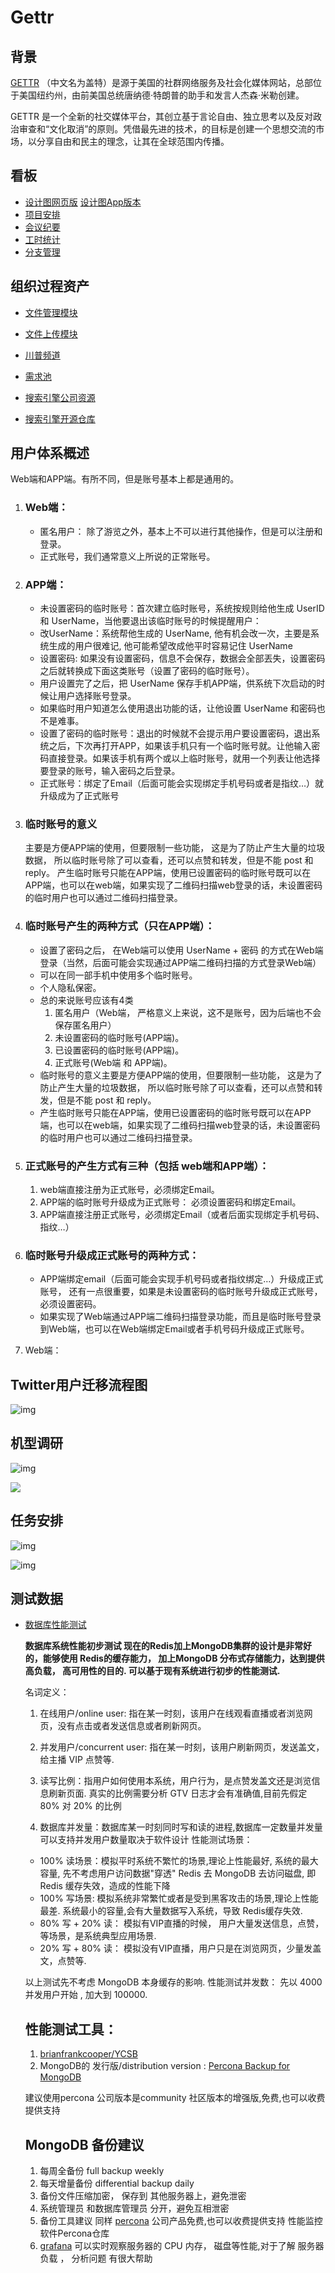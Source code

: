 

# Gettr

## 背景

[GETTR](https://www.gettr.com/) （中文名为盖特）是源于美国的社群网络服务及社会化媒体网站，总部位于美国纽约州，由前美国总统唐纳德·特朗普的助手和发言人杰森·米勒创建。



GETTR 是一个全新的社交媒体平台，其创立基于言论自由、独立思考以及反对政治审查和“文化取消”的原则。凭借最先进的技术，的目标是创建一个思想交流的市场，以分享自由和民主的理念，让其在全球范围内传播。



## 看板

-  [设计图网页版](https://www.figma.com/proto/sL1mV6J082suvJIQfW0bmx/Untitled?node-id=19%3A576&viewport=-6778%2C567%2C1&scaling=min-zoom) [设计图App版本](https://www.figma.com/file/RhWwd6KAtjmtSMTtX72uDo/JLGsoftware?type=design&node-id=1401-280)
- [项目安排](https://docs.google.com/spreadsheets/d/1_BTsYIpUGw_Z0Z2FWVkrOKYWKdFlYpxw0BDuxulFjh4/edit#gid=0)
- [会议纪要](https://docs.google.com/spreadsheets/d/1JJVgPn7qTHjd395qXO5b40v2iZxGDizcKqTRAR8eQ-Y/edit#gid=1559807966)
- [工时统计](https://cdn.discordapp.com/attachments/848785420325355530/925207153575358534/5184941ddfd96da8.pdf)
- [分支管理](https://docs.google.com/spreadsheets/d/1Q3wnNdp6JgAkFHzi8pnTynnbdnlnG_nNVMHTA_qXXYE/edit#gid=0)

## 组织过程资产

- [文件管理模块](https://cdn.discordapp.com/attachments/778797009195761667/785696518552289300/Getter.pdf)
- [文件上传模块](https://cdn.discordapp.com/attachments/778797009195761667/790415255191683102/Getter_Media_Upload_20201211.pdf)
- [川普频道](https://gab.com/realdonaldtrump)
- [需求池](https://docs.google.com/spreadsheets/d/1r1kG6-CvmM4nlQQT81K_jEhksVDxo1h9yzdhiFrgLQo/edit?usp=sharing)

- [搜索引擎公司资源](https://docs.google.com/spreadsheets/d/1um9HdSCjKOCxK3sxJWhyHocyyu8fmtWPG8Y9NpPI2VY/edit#gid=0)
- [搜索引擎开源仓库](https://github.com/meilisearch/MeiliSearch)

## 用户体系概述



Web端和APP端。有所不同，但是账号基本上都是通用的。

1. ### Web端：

   - ‌匿名用户： 除了游览之外，基本上不可以进行其他操作，但是可以注册和登录。
   - 正式账号，我们通常意义上所说的正常账号。

2. ### APP端：

   - 未设置密码的临时账号：首次建立临时账号，系统按规则给他生成 UserID 和 UserName，当他要退出该临时账号的时候提醒用户：
   -  改UserName：系统帮他生成的 UserName, 他有机会改一次，主要是系统生成的用户很难记, 他可能希望改成他平时容易记住 UserName
   - 设置密码: 如果没有设置密码，信息不会保存，数据会全部丟失，设置密码之后就转换成下面这类账号（设置了密码的临时账号）。
   - 用户设置完了之后，把 UserName 保存手机APP端，供系统下次启动的时候让用户选择账号登录。
   - 如果临时用户知道怎么使用退出功能的话，让他设置 UserName 和密码也不是难事。
   - 设置了密码的临时账号：退出的时候就不会提示用户要设置密码，退出系统之后，下次再打开APP，如果该手机只有一个临时账号就。让他输入密码直接登录。如果该手机有两个或以上临时账号，就用一个列表让他选择要登录的账号，输入密码之后登录。
   - 正式账号：绑定了Email（后面可能会实现绑定手机号码或者是指纹…）就升级成为了正式账号

3. ### 临时账号的意义

   主要是方便APP端的使用，但要限制一些功能， 这是为了防止产生大量的垃圾数据， 所以临时账号除了可以查看，还可以点赞和转发，但是不能 post 和 reply。
       产生临时账号只能在APP端，使用已设置密码的临时账号既可以在APP端，也可以在web端，如果实现了二维码扫描web登录的话，未设置密码的临时用户也可以通过二维码扫描登录。

4. ### 临时账号产生的两种方式（只在APP端）：

   - 设置了密码之后， 在Web端可以使用 UserName + 密码 的方式在Web端登录（当然，后面可能会实现通过APP端二维码扫描的方式登录Web端）
   - 可以在同一部手机中使用多个临时账号。
   - 个人隐私保密。
   - 总的来说账号应该有4类
     1. 匿名用户（Web端， 严格意义上来说，这不是账号，因为后端也不会保存匿名用户）
     2. 未设置密码的临时账号(APP端)。
     3. 已设置密码的临时账号(APP端)。
     4. 正式账号(Web端 和 APP端)。
   - 临时账号的意义主要是方便APP端的使用，但要限制一些功能， 这是为了防止产生大量的垃圾数据， 所以临时账号除了可以查看，还可以点赞和转发，但是不能 post 和 reply。
   -  产生临时账号只能在APP端，使用已设置密码的临时账号既可以在APP端，也可以在web端，如果实现了二维码扫描web登录的话，未设置密码的临时用户也可以通过二维码扫描登录。

5. ### 正式账号的产生方式有三种（包括 web端和APP端）：

   1. web端直接注册为正式账号，必须绑定Email。
   2. APP端的临时账号升级成为正式账号： 必须设置密码和绑定Email。
   3. APP端直接注册正式账号，必须绑定Email（或者后面实现绑定手机号码、指纹…）

6. ### 临时账号升级成正式账号的两种方式：

   - APP端绑定email（后面可能会实现手机号码或者指纹绑定…）升级成正式账号， 还有一点很重要，如果是未设置密码的临时账号升级成正式账号，必须设置密码。
   - 如果实现了Web端通过APP端二维码扫描登录功能，而且是临时账号登录到Web端，也可以在Web端绑定Email或者手机号码升级成正式账号。

1. Web端： 

## Twitter用户迁移流程图

![img](https://c18e-1257416358.cos.accelerate.myqcloud.com/g_claim.png)



## 机型调研

![img](https://c18e-1257416358.cos.accelerate.myqcloud.com/unknown.png)

![](https://c18e-1257416358.cos.accelerate.myqcloud.com/unknown-20230614204039205.png)

## 任务安排

![img](https://c18e-1257416358.cos.accelerate.myqcloud.com/unknown-20230614204316390.png)

![img](https://c18e-1257416358.cos.accelerate.myqcloud.com/unknown-20230614204436999.png)

## 测试数据

- [数据库性能测试](https://discord.com/channels/778797009195761664/778797009195761667/782284306206687237)

  **数据库系统性能初步测试 现在的Redis加上MongoDB集群的设计是非常好的，能够使用 Redis的缓存能力， 加上MongoDB 分布式存储能力，达到提供高负载， 高可用性的目的. 可以基于现有系统进行初步的性能测试.** 
  
  名词定义：

  1. 在线用户/online user: 指在某一时刻，该用户在线观看直播或者浏览网页，没有点击或者发送信息或者刷新网页。

  2. 并发用户/concurrent user: 指在某一时刻，该用户刷新网页，发送盖文，给主播 VIP 点赞等.  

  3. 读写比例：指用户如何使用本系统，用户行为，是点赞发盖文还是浏览信息刷新页面. 真实的比例需要分析 GTV 日志才会有准确值,目前先假定 80% 对 20% 的比例 

  4.  数据库并发量：数据库某一时刻同时写和读的进程,数据库一定数量并发量可以支持并发用户数量取决于软件设计  性能测试场景：

     - 100% 读场景：模拟平时系统不繁忙的场景,理论上性能最好, 系统的最大容量, 先不考虑用户访问数据"穿透" Redis 去 MongoDB 去访问磁盘, 即Redis 缓存失效，造成的性能下降
     - 100% 写场景: 模拟系统非常繁忙或者是受到黑客攻击的场景,理论上性能最差. 系统最小的容量,会有大量数据写入系统，导致 Redis缓存失效.
     - 80% 写 + 20% 读： 模拟有VIP直播的时候， 用户大量发送信息，点赞，等场景，是系统典型应用场景. 
     - 20% 写 + 80% 读： 模拟没有VIP直播，用户只是在浏览网页，少量发盖文，点赞等.
  
     以上测试先不考虑 MongoDB 本身缓存的影响.  性能测试并发数： 先以 4000 并发用户开始 , 加大到 100000.  
  
  
  
  ## 性能测试工具：
  
  1. [brianfrankcooper/YCSB](https://github.com/brianfrankcooper/YCSB/tree/master/mongodb)
  2.  MongoDB的 发行版/distribution version : [Percona Backup for MongoDB](https://www.percona.com/software/mongodb/percona-backup-for-mongodb)

  建议使用percona 公司版本是community 社区版本的增强版,免费,也可以收费提供支持 

  ##  MongoDB 备份建议
  
  1. 每周全备份 full backup weekly
  2. 每天增量备份  differential backup daily
  3. 备份文件压缩加密， 保存到 其他服务器上，避免泄密
  4.  系统管理员 和数据库管理员 分开，避免互相泄密
  5. 备份工具建议 同样 [percona]( https://www.percona.com/software/mongodb/percona-backup-for-mongodb) 公司产品免费,也可以收费提供支持  性能监控软件Percona仓库
  6.  [grafana](https://grafana.com/products/enterprise/) 可以实时观察服务器的 CPU 内存， 磁盘等性能,对于了解 服务器负载 ， 分析问题 有很大帮助
  
  ##### 
  
  

